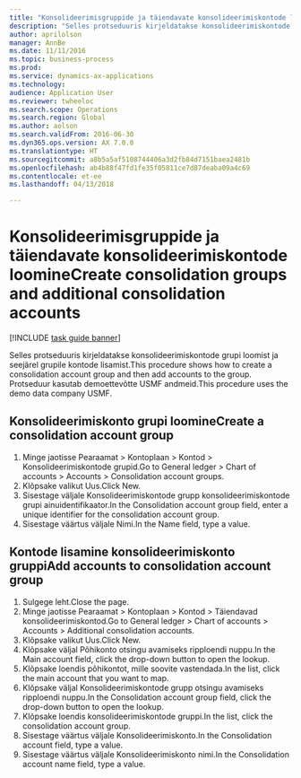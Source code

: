 ```yaml
--- 
title: "Konsolideerimisgruppide ja täiendavate konsolideerimiskontode loomine"
description: "Selles protseduuris kirjeldatakse konsolideerimiskontode grupi loomist ja seejärel grupile kontode lisamist."
author: aprilolson
manager: AnnBe
ms.date: 11/11/2016
ms.topic: business-process
ms.prod: 
ms.service: dynamics-ax-applications
ms.technology: 
audience: Application User
ms.reviewer: twheeloc
ms.search.scope: Operations
ms.search.region: Global
ms.author: aolson
ms.search.validFrom: 2016-06-30
ms.dyn365.ops.version: AX 7.0.0
ms.translationtype: HT
ms.sourcegitcommit: a8b5a5af5108744406a3d2fb84d7151baea2481b
ms.openlocfilehash: ab4b88f47fd1fe35f05811ce7d87deaba09a4c69
ms.contentlocale: et-ee
ms.lasthandoff: 04/13/2018

---
```

# <a name="create-consolidation-groups-and-additional-consolidation-accounts"></a><span data-ttu-id="7873b-103">Konsolideerimisgruppide ja täiendavate konsolideerimiskontode loomine</span><span class="sxs-lookup"><span data-stu-id="7873b-103">Create consolidation groups and additional consolidation accounts</span></span>

[!INCLUDE [task guide banner](../../includes/task-guide-banner.md)]

<span data-ttu-id="7873b-104">Selles protseduuris kirjeldatakse konsolideerimiskontode grupi loomist ja seejärel grupile kontode lisamist.</span><span class="sxs-lookup"><span data-stu-id="7873b-104">This procedure shows how to create a consolidation account group and then add accounts to the group.</span></span> <span data-ttu-id="7873b-105">Protseduur kasutab demoettevõtte USMF andmeid.</span><span class="sxs-lookup"><span data-stu-id="7873b-105">This procedure uses the demo data company USMF.</span></span>


## <a name="create-a-consolidation-account-group"></a><span data-ttu-id="7873b-106">Konsolideerimiskonto grupi loomine</span><span class="sxs-lookup"><span data-stu-id="7873b-106">Create a consolidation account group</span></span>
1. <span data-ttu-id="7873b-107">Minge jaotisse Pearaamat > Kontoplaan > Kontod > Konsolideerimiskontode grupid.</span><span class="sxs-lookup"><span data-stu-id="7873b-107">Go to General ledger > Chart of accounts > Accounts > Consolidation account groups.</span></span>
2. <span data-ttu-id="7873b-108">Klõpsake valikut Uus.</span><span class="sxs-lookup"><span data-stu-id="7873b-108">Click New.</span></span>
3. <span data-ttu-id="7873b-109">Sisestage väljale Konsolideerimiskontode grupp konsolideerimiskontode grupi ainuidentifikaator.</span><span class="sxs-lookup"><span data-stu-id="7873b-109">In the Consolidation account group field, enter a unique identifier for the consolidation account group.</span></span>
4. <span data-ttu-id="7873b-110">Sisestage väärtus väljale Nimi.</span><span class="sxs-lookup"><span data-stu-id="7873b-110">In the Name field, type a value.</span></span>

## <a name="add-accounts-to-consolidation-account-group"></a><span data-ttu-id="7873b-111">Kontode lisamine konsolideerimiskonto gruppi</span><span class="sxs-lookup"><span data-stu-id="7873b-111">Add accounts to consolidation account group</span></span>
1. <span data-ttu-id="7873b-112">Sulgege leht.</span><span class="sxs-lookup"><span data-stu-id="7873b-112">Close the page.</span></span>
2. <span data-ttu-id="7873b-113">Minge jaotisse Pearaamat > Kontoplaan > Kontod > Täiendavad konsolideerimiskontod.</span><span class="sxs-lookup"><span data-stu-id="7873b-113">Go to General ledger > Chart of accounts > Accounts > Additional consolidation accounts.</span></span>
3. <span data-ttu-id="7873b-114">Klõpsake valikut Uus.</span><span class="sxs-lookup"><span data-stu-id="7873b-114">Click New.</span></span>
4. <span data-ttu-id="7873b-115">Klõpsake väljal Põhikonto otsingu avamiseks ripploendi nuppu.</span><span class="sxs-lookup"><span data-stu-id="7873b-115">In the Main account field, click the drop-down button to open the lookup.</span></span>
5. <span data-ttu-id="7873b-116">Klõpsake loendis põhikontot, mille soovite vastendada.</span><span class="sxs-lookup"><span data-stu-id="7873b-116">In the list, click the main account that you want to map.</span></span>
6. <span data-ttu-id="7873b-117">Klõpsake väljal Konsolideerimiskontode grupp otsingu avamiseks ripploendi nuppu.</span><span class="sxs-lookup"><span data-stu-id="7873b-117">In the Consolidation account group field, click the drop-down button to open the lookup.</span></span>
7. <span data-ttu-id="7873b-118">Klõpsake loendis konsolideerimiskontode gruppi.</span><span class="sxs-lookup"><span data-stu-id="7873b-118">In the list, click the consolidation account group.</span></span>
8. <span data-ttu-id="7873b-119">Sisestage väärtus väljale Konsolideerimiskonto.</span><span class="sxs-lookup"><span data-stu-id="7873b-119">In the Consolidation account field, type a value.</span></span>
9. <span data-ttu-id="7873b-120">Sisestage väärtus väljale Konsolideerimiskonto nimi.</span><span class="sxs-lookup"><span data-stu-id="7873b-120">In the Consolidation account name field, type a value.</span></span>


